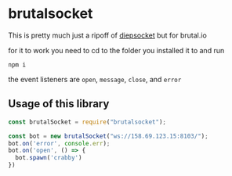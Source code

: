 # brutalsocket
This is pretty much just a ripoff of [diepsocket](https://github.com/Cazka/diepsocket/blob/master/src/diepsocket.js) but for brutal.io

for it to work you need to cd to the folder you installed it to and run 
```
npm i
```
the event listeners are `open`, `message`, `close`, and `error`

## Usage of this library
```js
const brutalSocket = require("brutalsocket");

const bot = new brutalSocket("ws://158.69.123.15:8103/");
bot.on('error', console.err);
bot.on('open', () => {
  bot.spawn('crabby')
})
```
